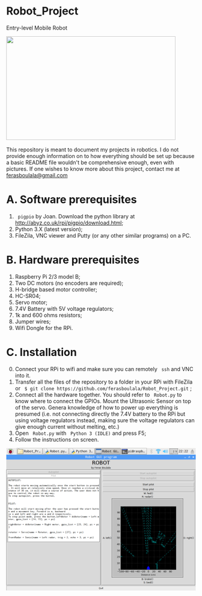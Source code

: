 # Robot_Project
Entry-level Mobile Robot

<img src= entry_level_robot.jpg width="450" height="275"/>

This repository is meant to document my projects in robotics. I do not provide enough information on to how everything should be set up because a basic README file wouldn't be comprehensive enough, even with pictures. If one wishes to know more about this project, contact me at ferasboulala@gmail.com

# A. Software prerequisites 
  1. ``` pigpio```  by Joan. Download the python library at http://abyz.co.uk/rpi/pigpio/download.html;
  2. Python 3.X (latest version);
  3. FileZila, VNC viewer and Putty (or any other similar programs) on a PC.
  
# B. Hardware prerequisites
  1. Raspberry Pi 2/3 model B;
  2. Two DC motors (no encoders are required);
  3. H-bridge based motor controller;
  4. HC-SR04;
  5. Servo motor;
  6. 7.4V Battery with 5V voltage regulators;
  7. 1k and 600 ohms resistors;
  8. Jumper wires;
  9. Wifi Dongle for the RPi.

# C. Installation

  0. Connect your RPi to wifi and make sure you can remotely ``` ssh```  and VNC into it.
  1. Transfer all the files of the repository to a folder in your RPi with FileZila or ``` $ git clone https://github.com/ferasboulala/Robot_Project.git``` ;
  2. Connect all the hardware together. You should refer to ``` Robot.py```  to know where to connect the GPIOs. Mount the Ultrasonic Sensor on top of the servo. Genera knowledge of how to power up everything is presumed (i.e. not connecting directly the 7.4V battery to the RPi but using voltage regulators instead, making sure the voltage regulators can give enough current without melting, etc.)
  3. Open ``` Robot.py```  with ``` Python 3 (IDLE)```  and press F5;
  4. Follow the instructions on screen.

  ![img2](GUI.png)
